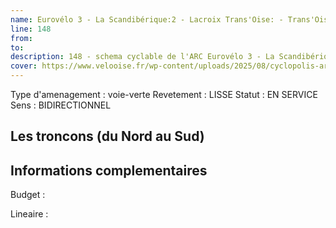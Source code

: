 ```yaml
---
name: Eurovélo 3 - La Scandibérique:2 - Lacroix Trans'Oise: - Trans'Oise 
line: 148
from: 
to:  
description: 148 - schema cyclable de l'ARC Eurovélo 3 - La Scandibérique:2 - Lacroix Trans'Oise: - Trans'Oise 
cover: https://www.velooise.fr/wp-content/uploads/2025/08/cyclopolis-arc-148.jpg
---
```

Type d'amenagement : voie-verte
Revetement : LISSE
Statut : EN SERVICE
Sens : BIDIRECTIONNEL
## Les troncons (du Nord au Sud)

## Informations complementaires

Budget  : 

Lineaire :


